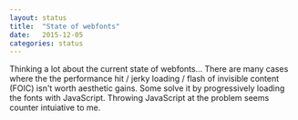 ```yaml
---
layout: status
title:  "State of webfonts"
date:   2015-12-05
categories: status
---
```


Thinking a lot about the current state of webfonts... There are many cases where the the performance hit / jerky loading / flash of invisible content (FOIC) isn't worth aesthetic  gains. Some solve it by progressively loading the fonts with JavaScript. Throwing JavaScript at the problem seems counter intuiative to me.
